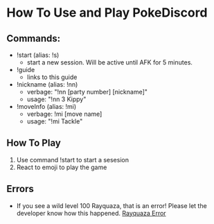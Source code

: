 # How To Use and Play PokeDiscord

## Commands:
* !start (alias: !s)
  * start a new session. Will be active until AFK for 5 minutes.
* !guide
  * links to this guide
* !nickname (alias: !nn)
  * verbage: "!nn [party number] [nickname]"
  * usage: "!nn 3 Kippy"
* !moveInfo (alias: !mi)
  * verbage: !mi [move name]
  * usage: "!mi Tackle"
  
## How To Play
1. Use command !start to start a sesesion
2. React to emoji to play the game

## Errors
* If you see a wild level 100 Rayquaza, that is an error! Please let the developer know how this happened.
[Rayquaza Error](https://i.imgur.com/oujR9ek.png)
